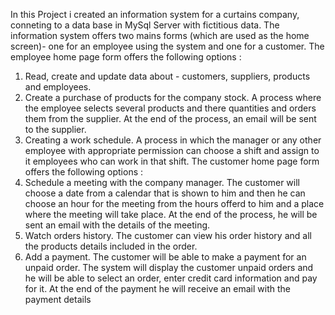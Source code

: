 In this Project i created an information system for a curtains company, conneting to a data base in MySql Server with fictitious data.
The information system offers two mains forms (which are used as the home screen)- one for an employee using the system and one for a customer.
The employee home page form offers the following options :
1. Read, create and update data about - customers, suppliers, products and employees.
2. Create a purchase of products for the company stock. A process where the employee selects several products and there quantities and orders them from the supplier. At the end of the process, an email will be sent to the supplier.
3. Creating a work schedule. A process in which the manager or any other employee with appropriate permission can choose a shift and assign to it employees who can work in that shift.
The customer home page form offers the following options :
1. Schedule a meeting with the company manager. The customer will choose a date from a calendar that is shown to him and then he can choose an hour for the meeting from the hours offerd to him and a place where the meeting will take place. At the end of the process, he will be sent an email with the details of the meeting.
2. Watch orders history. The customer can view his order history and all the products details included in the order.
3. Add a payment. The customer will be able to make a payment for an unpaid order. The system will display the customer unpaid orders and he will be able to select an order, enter credit card information and pay for it. At the end of the payment he will receive an email with the payment details
